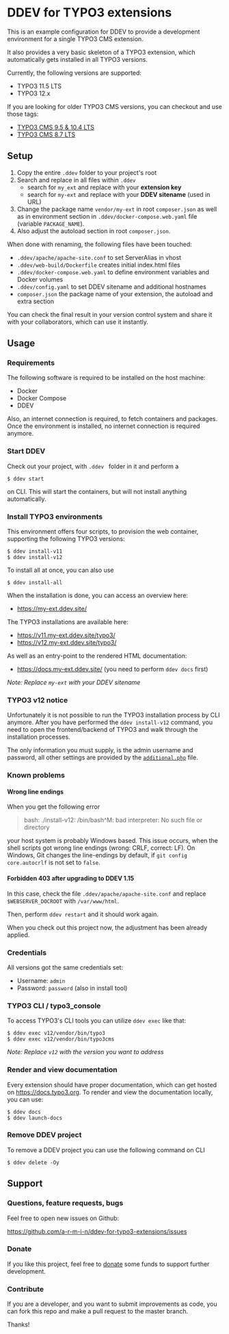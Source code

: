 # DDEV for TYPO3 extensions

This is an example configuration for DDEV to provide a development environment
for a single TYPO3 CMS extension.

It also provides a very basic skeleton of a TYPO3 extension, which automatically gets 
installed in all TYPO3 versions.

Currently, the following versions are supported:

- TYPO3 11.5 LTS
- TYPO3 12.x

If you are looking for older TYPO3 CMS versions, you can checkout and use those tags:

- [TYPO3 CMS 9.5 & 10.4 LTS](https://github.com/a-r-m-i-n/ddev-for-typo3-extensions/tree/v9-support)
- [TYPO3 CMS 8.7 LTS](https://github.com/a-r-m-i-n/ddev-for-typo3-extensions/tree/v8-support)

## Setup

1. Copy the entire ``.ddev`` folder to your project's root
2. Search and replace in all files within ``.ddev``
    - search for ``my_ext`` and replace with your **extension key** 
    - search for ``my-ext`` and replace with your **DDEV sitename** (used in URL)
3. Change the package name ``vendor/my-ext`` in root ``composer.json`` as well as 
   in environment section in ``.ddev/docker-compose.web.yaml`` file (variable ``PACKAGE_NAME``).
4. Also adjust the autoload section in root ``composer.json``.

When done with renaming, the following files have been touched:

- ``.ddev/apache/apache-site.conf`` to set ServerAlias in vhost
- ``.ddev/web-build/Dockerfile`` creates initial index.html files
- ``.ddev/docker-compose.web.yaml`` to define environment variables and Docker volumes 
- ``.ddev/config.yaml`` to set DDEV sitename and additional hostnames
- ``composer.json`` the package name of your extension, the autoload and extra section

You can check the final result in your version control system and share it with your
collaborators, which can use it instantly.


## Usage

### Requirements

The following software is required to be installed on the host machine:

- Docker
- Docker Compose
- DDEV

Also, an internet connection is required, to fetch containers and packages. 
Once the environment is installed, no internet connection is required anymore. 


### Start DDEV 

Check out your project, with ``.ddev `` folder in it and perform a

```
$ ddev start
```

on CLI. This will start the containers, but will not install anything automatically.


### Install TYPO3 environments

This environment offers four scripts, to provision the web container, supporting
the following TYPO3 versions:

```
$ ddev install-v11
$ ddev install-v12
```

To install all at once, you can also use

```
$ ddev install-all
```

When the installation is done, you can access an overview here:

- https://my-ext.ddev.site/

The TYPO3 installations are available here:

- https://v11.my-ext.ddev.site/typo3/
- https://v12.my-ext.ddev.site/typo3/

As well as an entry-point to the rendered HTML documentation:

- https://docs.my-ext.ddev.site/ (you need to perform ``ddev docs`` first)

*Note: Replace ``my-ext`` with your DDEV sitename*


### TYPO3 v12 notice

Unfortunately it is not possible to run the TYPO3 installation process by
CLI anymore. After you have performed the ``ddev install-v12`` command, you
need to open the frontend/backend of TYPO3 and walk through the installation
processes.

The only information you must supply, is the admin username and password,
all other settings are provided by the [``additional.php``](.ddev/web-build/v12/additional.php) file.


### Known problems


#### Wrong line endings

When you get the following error

> bash: ./install-v12: /bin/bash^M: bad interpreter: No such file or directory

your host system is probably Windows based. This issue occurs, when the shell
scripts got wrong line endings (wrong: CRLF, correct: LF). On Windows, Git changes
the line-endings by default, if `git config core.autocrlf` is not set to ``false``.


#### Forbidden 403 after upgrading to DDEV 1.15

In this case, check the file ``.ddev/apache/apache-site.conf`` and replace
``$WEBSERVER_DOCROOT`` with ``/var/www/html``. 

Then, perform ``ddev restart`` and it should work again. 

When you check out this project now, the adjustment has been already applied. 


### Credentials

All versions got the same credentials set:

- Username: ``admin``
- Password: ``password`` (also in install tool)


### TYPO3 CLI / typo3_console

To access TYPO3's CLI tools you can utilize ``ddev exec`` like that:

```
$ ddev exec v12/vendor/bin/typo3
$ ddev exec v12/vendor/bin/typo3cms
```

*Note: Replace ``v12`` with the version you want to address*


### Render and view documentation

Every extension should have proper documentation, which can get hosted on
https://docs.typo3.org. To render and view the documentation locally, you can use: 

```
$ ddev docs
$ ddev launch-docs
```

### Remove DDEV project

To remove a DDEV project you can use the following command on CLI
```
$ ddev delete -Oy
```


## Support

### Questions, feature requests, bugs

Feel free to open new issues on Github:

https://github.com/a-r-m-i-n/ddev-for-typo3-extensions/issues


### Donate

If you like this project, feel free to [donate](https://www.paypal.com/cgi-bin/webscr?cmd=_s-xclick&hosted_button_id=2DCCULSKFRZFU) 
some funds to support further development.


### Contribute

If you are a developer, and you want to submit improvements as code, you can fork this repo
and make a pull request to the master branch.

Thanks!

